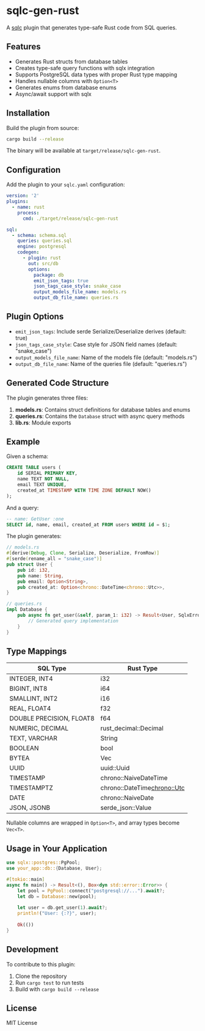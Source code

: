 # sqlc-gen-rust

A [sqlc](https://docs.sqlc.dev/) plugin that generates type-safe Rust code from SQL queries.

## Features

- Generates Rust structs from database tables
- Creates type-safe query functions with sqlx integration
- Supports PostgreSQL data types with proper Rust type mapping
- Handles nullable columns with `Option<T>`
- Generates enums from database enums
- Async/await support with sqlx

## Installation

Build the plugin from source:

```bash
cargo build --release
```

The binary will be available at `target/release/sqlc-gen-rust`.

## Configuration

Add the plugin to your `sqlc.yaml` configuration:

```yaml
version: '2'
plugins:
  - name: rust
    process:
      cmd: ./target/release/sqlc-gen-rust

sql:
  - schema: schema.sql
    queries: queries.sql
    engine: postgresql
    codegen:
      - plugin: rust
        out: src/db
        options:
          package: db
          emit_json_tags: true
          json_tags_case_style: snake_case
          output_models_file_name: models.rs
          output_db_file_name: queries.rs
```

## Plugin Options

- `emit_json_tags`: Include serde Serialize/Deserialize derives (default: true)
- `json_tags_case_style`: Case style for JSON field names (default: "snake_case")
- `output_models_file_name`: Name of the models file (default: "models.rs")
- `output_db_file_name`: Name of the queries file (default: "queries.rs")

## Generated Code Structure

The plugin generates three files:

1. **models.rs**: Contains struct definitions for database tables and enums
2. **queries.rs**: Contains the `Database` struct with async query methods
3. **lib.rs**: Module exports

## Example

Given a schema:

```sql
CREATE TABLE users (
    id SERIAL PRIMARY KEY,
    name TEXT NOT NULL,
    email TEXT UNIQUE,
    created_at TIMESTAMP WITH TIME ZONE DEFAULT NOW()
);
```

And a query:

```sql
-- name: GetUser :one
SELECT id, name, email, created_at FROM users WHERE id = $1;
```

The plugin generates:

```rust
// models.rs
#[derive(Debug, Clone, Serialize, Deserialize, FromRow)]
#[serde(rename_all = "snake_case")]
pub struct User {
    pub id: i32,
    pub name: String,
    pub email: Option<String>,
    pub created_at: Option<chrono::DateTime<chrono::Utc>>,
}

// queries.rs
impl Database {
    pub async fn get_user(&self, param_1: i32) -> Result<User, SqlxError> {
        // Generated query implementation
    }
}
```

## Type Mappings

| SQL Type | Rust Type |
|----------|-----------|
| INTEGER, INT4 | i32 |
| BIGINT, INT8 | i64 |
| SMALLINT, INT2 | i16 |
| REAL, FLOAT4 | f32 |
| DOUBLE PRECISION, FLOAT8 | f64 |
| NUMERIC, DECIMAL | rust_decimal::Decimal |
| TEXT, VARCHAR | String |
| BOOLEAN | bool |
| BYTEA | Vec<u8> |
| UUID | uuid::Uuid |
| TIMESTAMP | chrono::NaiveDateTime |
| TIMESTAMPTZ | chrono::DateTime<chrono::Utc> |
| DATE | chrono::NaiveDate |
| JSON, JSONB | serde_json::Value |

Nullable columns are wrapped in `Option<T>`, and array types become `Vec<T>`.

## Usage in Your Application

```rust
use sqlx::postgres::PgPool;
use your_app::db::{Database, User};

#[tokio::main]
async fn main() -> Result<(), Box<dyn std::error::Error>> {
    let pool = PgPool::connect("postgresql://...").await?;
    let db = Database::new(pool);
    
    let user = db.get_user(1).await?;
    println!("User: {:?}", user);
    
    Ok(())
}
```

## Development

To contribute to this plugin:

1. Clone the repository
2. Run `cargo test` to run tests
3. Build with `cargo build --release`

## License

MIT License
